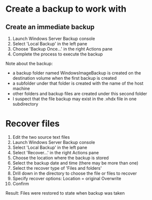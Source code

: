 # Create a backup to work with
## Create an immediate backup
1. Launch Windows Server Backup console
2. Select 'Local Backup' in the left pane
3. Choose 'Backup Once...' in the right Actions pane
4. Complete the process to execute the backup

Note about the backup:
- a backup folder named WindowsImageBackup is created on the destination volume when the first backup is created
- a subfolder under that folder is created with the name of the host machine
- other folders and backup files are created under this second folder
- I suspect that the file backup may exist in the .vhdx file in one subdirectory

# Recover files
1. Edit the two source text files
2. Launch Windows Server Backup console
3. Select 'Local Backup' in the left pane
4. Select 'Recover...' in the right Actions pane
5. Choose the location where the backup is stored
6. Select the backup date and time (there may be more than one)
7. Select the recover type of 'Files and folders'
8. Drill down in the directory to choose the file or files to recover
9. Specify recover options:
   Location = original
   Overwrite
10. Confirm

Result: Files were restored to state when backup was taken
